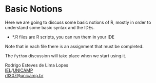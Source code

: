 # Basic Notions

Here we are going to discuss some basic notions of R, mostly in order to understand some basic syntax and the  IDEs.

- *.R files are R scripts, you can run them in your IDE

Note that in each file there is an assignment that must be completed.

The `Python` discussion will take place when we start using it. 


Rodrigo Esteves de Lima Lopes \
[IEL](http://www.iel.unicamp.br)/[UNICAMP](https://www.unicamp.br/unicamp/)\
[rll307@unicamp.br](mailto:rll307@unicamp.br)
